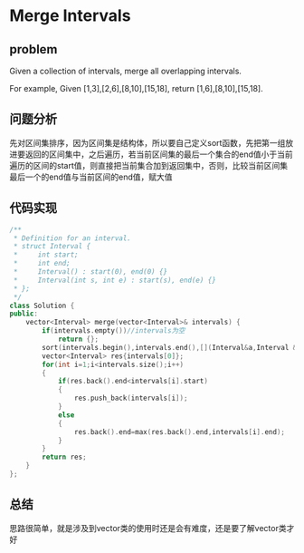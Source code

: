 # Merge Intervals
## problem 
Given a collection of intervals, merge all overlapping intervals.

For example,
Given [1,3],[2,6],[8,10],[15,18],
return [1,6],[8,10],[15,18]. 
## 问题分析
先对区间集排序，因为区间集是结构体，所以要自己定义sort函数，先把第一组放进要返回的区间集中，之后遍历，若当前区间集的最后一个集合的end值小于当前遍历的区间的start值，则直接把当前集合加到返回集中，否则，比较当前区间集最后一个的end值与当前区间的end值，赋大值

## 代码实现
```C++
/**
 * Definition for an interval.
 * struct Interval {
 *     int start;
 *     int end;
 *     Interval() : start(0), end(0) {}
 *     Interval(int s, int e) : start(s), end(e) {}
 * };
 */
class Solution {
public:
    vector<Interval> merge(vector<Interval>& intervals) {
        if(intervals.empty())//intervals为空
            return {};  
        sort(intervals.begin(),intervals.end(),[](Interval&a,Interval &b){return a.start<b.start;});
        vector<Interval> res{intervals[0]};
        for(int i=1;i<intervals.size();i++)
        {
            if(res.back().end<intervals[i].start)
            {
                res.push_back(intervals[i]);
            }
            else 
            {
                res.back().end=max(res.back().end,intervals[i].end);
            }
        }
        return res;
    }
};
```
## 总结
思路很简单，就是涉及到vector类的使用时还是会有难度，还是要了解vector类才好
